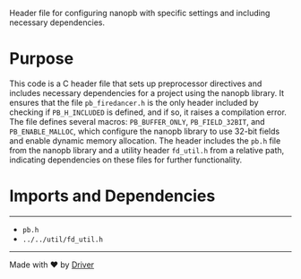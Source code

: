 <!--------------------------------------------------------------------------------->
<!-- IMPORTANT: This file is auto-generated by Driver (https://driver.ai). -------->
<!-- Manual edits may be overwritten on future commits. --------------------------->
<!--------------------------------------------------------------------------------->

Header file for configuring nanopb with specific settings and including necessary dependencies.

# Purpose
This code is a C header file that sets up preprocessor directives and includes necessary dependencies for a project using the nanopb library. It ensures that the file `pb_firedancer.h` is the only header included by checking if `PB_H_INCLUDED` is defined, and if so, it raises a compilation error. The file defines several macros: `PB_BUFFER_ONLY`, `PB_FIELD_32BIT`, and `PB_ENABLE_MALLOC`, which configure the nanopb library to use 32-bit fields and enable dynamic memory allocation. The header includes the `pb.h` file from the nanopb library and a utility header `fd_util.h` from a relative path, indicating dependencies on these files for further functionality.
# Imports and Dependencies

---
- `pb.h`
- `../../util/fd_util.h`



---
Made with ❤️ by [Driver](https://www.driver.ai/)